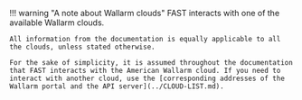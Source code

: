 !!! warning "A note about Wallarm clouds"
    FAST interacts with one of the available Wallarm clouds.
    
    All information from the documentation is equally applicable to all the clouds, unless stated otherwise.
    
    For the sake of simplicity, it is assumed throughout the documentation that FAST interacts with the American Wallarm cloud. If you need to interact with another cloud, use the [corresponding addresses of the Wallarm portal and the API server](../CLOUD-LIST.md).